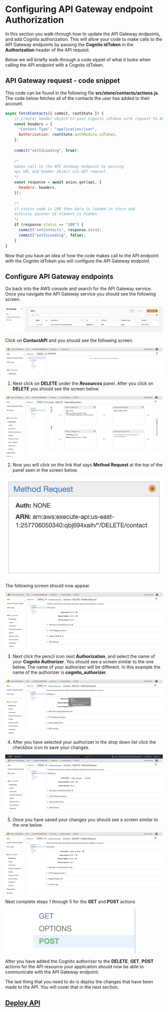 # Configuring API Gateway endpoint Authorization

In this section you walk-through how to update the API Gateway endpoints, and add Cognito authorization. This will allow your code to make calls to the API Gateway endpoints by passing the **Cognito idToken** in the **Authorization** header of the API request.

Below we will briefly walk-through a code sippet of what it looks when calling the API endpoint with a Cognito idToken.

## API Gateway request - code snippet

This code can be found in the following file **src/store/contacts/actions.js**. The code below fetches all of the contacts the user has added to their account.

```js
async fetchContacts({ commit, rootState }) {
    // creates header object to pass Cognito idToken with request to API endpoint
    const headers = {
      "Content-Type": "application/json",
      Authorization: rootState.authModule.idToken,
    };

    commit("setIsLoading", true);

    /*
    makes call to the API Gateway endpoint by passing
    api URL and header object via GET request
    */
    const response = await axios.get(api, {
      headers: headers,
    });

    /*
    if status code is 200 then data is loaded in store and
    activity spinner UI element is hidden
    */
    if (response.status == "200") {
      commit("setContacts", response.data);
      commit("setIsLoading", false);
    }
}
```

Now that you have an idea of how the code makes call to the API endpoint with the Cognito idToken you will configure the API Gateway endpoint.

## Configure API Gateway endpoints

Go back into the AWS console and search for the API Gateway service. Once you navigate the API Gateway service you should see the following screen.

![npm run](../docs/images/api-gateway/api-1.png)

Click on **ContactAPI** and you should see the following screen.

![npm run](../docs/images/api-gateway/api-2.png)

1.  Next click on **DELETE** under the **_Resources_** panel. After you click on **DELETE** you should see the screen below.

![npm run](../docs/images/api-gateway/api-3.png)

2.  Now you will click on the link that says **Method Request** at the top of the panel seen in the screen below.

![npm run](../docs/images/api-gateway/api-4.png)

The following screen should now appear.

![npm run](../docs/images/api-gateway/api-5.png)

3.  Next click the pencil icon next **Authorization**, and select the name of your **Cognito Authorizer**. You should see a screen similar to the one below. The name of your authorizer will be different. In this example the name of the authorizer is **cognito_authorizer**.

![npm run](../docs/images/api-gateway/api-6.png)

4. After you have selected your authorizer in the drop down list click the checkbox icon to save your changes.

![npm run](../docs/images/api-gateway/api-7.png)

5.  Once you have saved your changes you should see a screen similar to the one below.

![npm run](../docs/images/api-gateway/api-8.png)

Next complete steps 1 through 5 for the **GET** and **POST** actions

![npm run](../docs/images/api-gateway/api-9.png)

After you have added the Cognito authorizer to the **DELETE**, **GET**, **POST** actions for the API resource your application should now be able to communicate with the API Gateway endpoint.

The last thing that you need to do is deploy the changes that have been made to the API. You will cover that in the next section.
## [Deploy API](API-Deploy.md)
